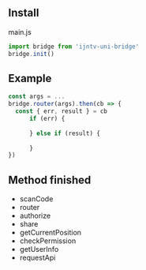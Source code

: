 ## Install
main.js
```javascript
import bridge from 'ijntv-uni-bridge'
bridge.init()
```

## Example
```javascript
const args = ...
bridge.router(args).then(cb => { 
  const { err, result } = cb
      if (err) {
        
      } else if (result) {
      
      }
})
```

## Method finished
+ scanCode
+ router
+ authorize
+ share
+ getCurrentPosition
+ checkPermission
+ getUserInfo
+ requestApi

